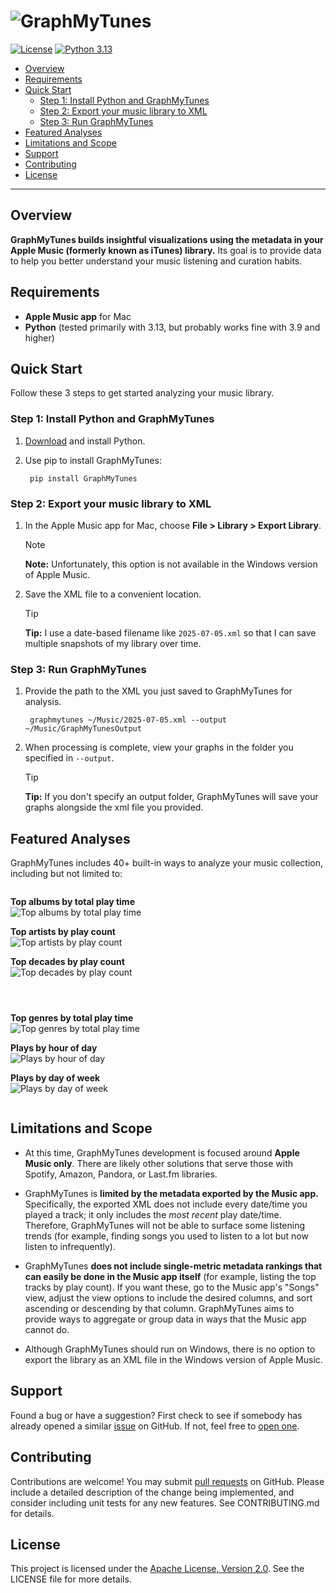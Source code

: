 # ![GraphMyTunes](img/logo.png) <!-- omit in toc -->

[![License](https://img.shields.io/badge/License-Apache%202.0-blue.svg)](https://www.apache.org/licenses/LICENSE-2.0) [![Python 3.13](https://img.shields.io/badge/Python-3.13-blue.svg)](https://www.python.org/downloads/release/python-3130/)

<!-- TODO: Badge for latest PyPI version, PyPI downloads, code coverage. -->

- [Overview](#overview)
- [Requirements](#requirements)
- [Quick Start](#quick-start)
    - [Step 1: Install Python and GraphMyTunes](#step-1-install-python-and-graphmytunes)
    - [Step 2: Export your music library to XML](#step-2-export-your-music-library-to-xml)
    - [Step 3: Run GraphMyTunes](#step-3-run-graphmytunes)
- [Featured Analyses](#featured-analyses)
- [Limitations and Scope](#limitations-and-scope)
- [Support](#support)
- [Contributing](#contributing)
- [License](#license)

---

## Overview

**GraphMyTunes builds insightful visualizations using the metadata in your Apple Music (formerly known as iTunes) library.** Its goal is to provide data to help you better understand your music listening and curation habits.

## Requirements

- **Apple Music app** for Mac
- **Python** (tested primarily with 3.13, but probably works fine with 3.9 and higher)

## Quick Start

Follow these 3 steps to get started analyzing your music library.

### Step 1: Install Python and GraphMyTunes

1. [Download](https://www.python.org/downloads/) and install Python.
1. Use pip to install GraphMyTunes:

        pip install GraphMyTunes

### Step 2: Export your music library to XML

1. In the Apple Music app for Mac, choose **File > Library > Export Library**.

    > [!NOTE]
    > **Note:** Unfortunately, this option is not available in the Windows version of Apple Music.

1. Save the XML file to a convenient location.

    > [!TIP]
    > **Tip:** I use a date-based filename like `2025-07-05.xml` so that I can save multiple snapshots of my library over time.

### Step 3: Run GraphMyTunes

1. Provide the path to the XML you just saved to GraphMyTunes for analysis.

        graphmytunes ~/Music/2025-07-05.xml --output ~/Music/GraphMyTunesOutput

1. When processing is complete, view your graphs in the folder you specified in `--output`.

    > [!TIP]
    > **Tip:** If you don't specify an output folder, GraphMyTunes will save your graphs alongside the xml file you provided.

## Featured Analyses

GraphMyTunes includes 40+ built-in ways to analyze your music collection, including but not limited to:

<div style="display: flex; flex-wrap: wrap; gap: 2em;">
<div style="flex: 1 1 300px; min-width: 250px;">

<p><strong>Top albums by total play time</strong><br />
<img src="img/album_playtime.png" alt="Top albums by total play time"></p>

<p><strong>Top artists by play count</strong><br />
<img src="img/artist_plays.png" alt="Top artists by play count"></p>

<p><strong>Top decades by play count</strong><br />
<img src="img/decade_plays.png" alt="Top decades by play count"></p>

</div>
<div style="flex: 1 1 300px; min-width: 250px;">

<p><strong>Top genres by total play time</strong><br />
<img src="img/genre_playtime.png" alt="Top genres by total play time"></p>

<p><strong>Plays by hour of day</strong><br />
<img src="img/plays_by_hour.png" alt="Plays by hour of day"></p>

<p><strong>Plays by day of week</strong><br />
<img src="img/plays_by_weekday.png" alt="Plays by day of week"></p>

</div>
</div>

## Limitations and Scope

- At this time, GraphMyTunes development is focused around **Apple Music only**. There are likely other solutions that serve those with Spotify, Amazon, Pandora, or Last.fm libraries.

- GraphMyTunes is **limited by the metadata exported by the Music app.** Specifically, the exported XML does not include every date/time you played a track; it only includes the _most recent_ play date/time. Therefore, GraphMyTunes will not be able to surface some listening trends (for example, finding songs you used to listen to a lot but now listen to infrequently).

- GraphMyTunes **does not include single-metric metadata rankings that can easily be done in the Music app itself** (for example, listing the top tracks by play count). If you want these, go to the Music app's "Songs" view, adjust the view options to include the desired columns, and sort ascending or descending by that column. GraphMyTunes aims to provide ways to aggregate or group data in ways that the Music app cannot do.

- Although GraphMyTunes should run on Windows, there is no option to export the library as an XML file in the Windows version of Apple Music.

## Support

Found a bug or have a suggestion? First check to see if somebody has already opened a similar [issue](https://github.com/homebysix/GraphMyTunes/issues?q=is%3Aissue) on GitHub. If not, feel free to [open one](https://github.com/homebysix/GraphMyTunes/issues/new?q=is%3Aissue).

## Contributing

Contributions are welcome! You may submit [pull requests](https://github.com/homebysix/GraphMyTunes/pulls) on GitHub. Please include a detailed description of the change being implemented, and consider including unit tests for any new features. See CONTRIBUTING.md for details.

## License

This project is licensed under the [Apache License, Version 2.0](https://www.apache.org/licenses/LICENSE-2.0). See the LICENSE file for more details.

